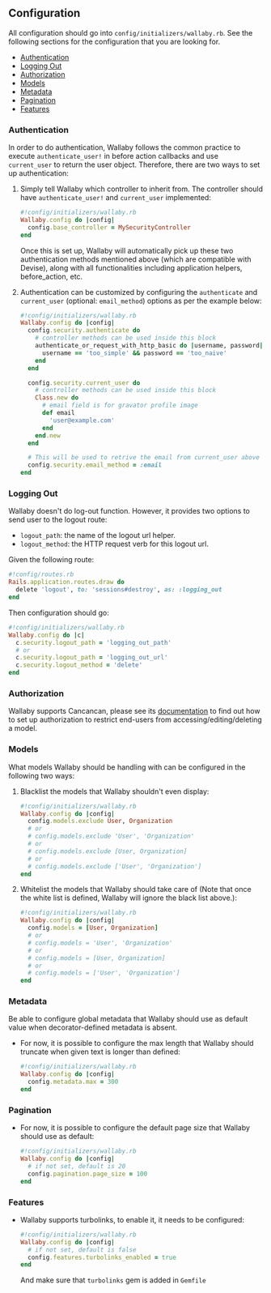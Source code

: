 ## Configuration

All configuration should go into `config/initializers/wallaby.rb`. See the following sections for the configuration that you are looking for.

- [Authentication](#authentication)
- [Logging Out](#logging-out)
- [Authorization](#authorization)
- [Models](#models)
- [Metadata](#metadata)
- [Pagination](#pagination)
- [Features](#features)

### Authentication

In order to do authentication, Wallaby follows the common practice to execute `authenticate_user!` in before action callbacks and use `current_user` to return the user object. Therefore, there are two ways to set up authentication:

1. Simply tell Wallaby which controller to inherit from. The controller should have `authenticate_user!` and `current_user` implemented:

    ```ruby
    #!config/initializers/wallaby.rb
    Wallaby.config do |config|
      config.base_controller = MySecurityController
    end
    ```

    Once this is set up, Wallaby will automatically pick up these two authentication methods mentioned above (which are compatible with Devise), along with all functionalities including application helpers, before_action, etc.

2. Authentication can be customized by configuring the `authenticate` and `current_user` (optional: `email_method`) options as per the example below:

    ```ruby
    #!config/initializers/wallaby.rb
    Wallaby.config do |config|
      config.security.authenticate do
        # controller methods can be used inside this block
        authenticate_or_request_with_http_basic do |username, password|
          username == 'too_simple' && password == 'too_naive'
        end
      end

      config.security.current_user do
        # controller methods can be used inside this block
        Class.new do
          # email field is for gravator profile image
          def email
            'user@example.com'
          end
        end.new
      end

      # This will be used to retrive the email from current_user above to show a gravatar image.
      config.security.email_method = :email
    end
    ```

### Logging Out

Wallaby doesn't do log-out function. However, it provides two options to send user to the logout route:

- `logout_path`: the name of the logout url helper.
- `logout_method`: the HTTP request verb for this logout url.

Given the following route:

```ruby
#!config/routes.rb
Rails.application.routes.draw do
  delete 'logout', to: 'sessions#destroy', as: :logging_out
end
```

Then configuration should go:

```ruby
#!config/initializers/wallaby.rb
Wallaby.config do |c|
  c.security.logout_path = 'logging_out_path'
  # or
  c.security.logout_path = 'logging_out_url'
  c.security.logout_method = 'delete'
end
```

### Authorization

Wallaby supports Cancancan, please see its [documentation](https://github.com/CanCanCommunity/cancancan/wiki) to find out how to set up authorization to restrict end-users from accessing/editing/deleting a model.

### Models

What models Wallaby should be handling with can be configured in the following two ways:

1. Blacklist the models that Wallaby shouldn't even display:

    ```ruby
    #!config/initializers/wallaby.rb
    Wallaby.config do |config|
      config.models.exclude User, Organization
      # or
      # config.models.exclude 'User', 'Organization'
      # or
      # config.models.exclude [User, Organization]
      # or
      # config.models.exclude ['User', 'Organization']
    end
    ```

2. Whitelist the models that Wallaby should take care of (Note that once the white list is defined, Wallaby will ignore the black list above.):

    ```ruby
    #!config/initializers/wallaby.rb
    Wallaby.config do |config|
      config.models = [User, Organization]
      # or
      # config.models = 'User', 'Organization'
      # or
      # config.models = [User, Organization]
      # or
      # config.models = ['User', 'Organization']
    end
    ```

### Metadata

Be able to configure global metadata that Wallaby should use as default value when decorator-defined metadata is absent.

- For now, it is possible to configure the max length that Wallaby should truncate when given text is longer than defined:

    ```ruby
    #!config/initializers/wallaby.rb
    Wallaby.config do |config|
      config.metadata.max = 300
    end
    ```

### Pagination

- For now, it is possible to configure the default page size that Wallaby should use as default:

    ```ruby
    #!config/initializers/wallaby.rb
    Wallaby.config do |config|
      # if not set, default is 20
      config.pagination.page_size = 100
    end
    ```

### Features

- Wallaby supports turbolinks, to enable it, it needs to be configured:

    ```ruby
    #!config/initializers/wallaby.rb
    Wallaby.config do |config|
      # if not set, default is false
      config.features.turbolinks_enabled = true
    end
    ```

    And make sure that `turbolinks` gem is added in `Gemfile`
